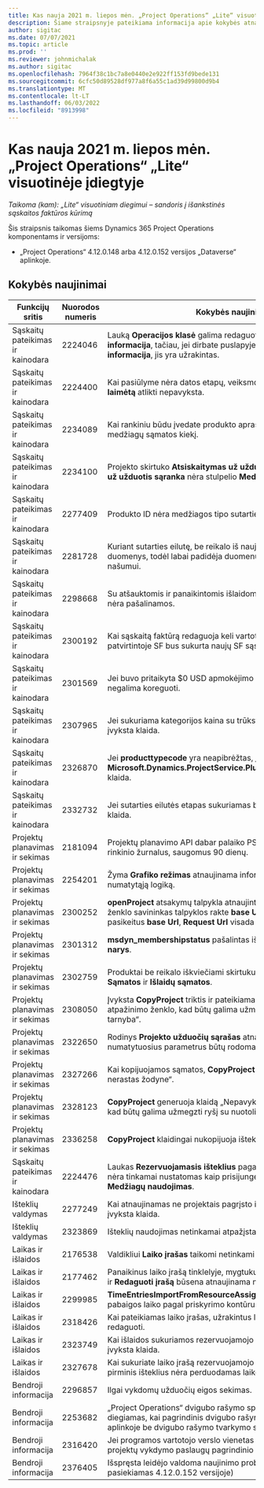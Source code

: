 ```yaml
---
title: Kas nauja 2021 m. liepos mėn. „Project Operations“ „Lite“ visuotinėje įdiegtyje
description: Šiame straipsnyje pateikiama informacija apie kokybės atnaujinimus, kuriuos galima rasti 2021 m. liepos mėn.
author: sigitac
ms.date: 07/07/2021
ms.topic: article
ms.prod: ''
ms.reviewer: johnmichalak
ms.author: sigitac
ms.openlocfilehash: 7964f38c1bc7a8e0440e2e922ff153fd9bede131
ms.sourcegitcommit: 6cfc50d89528df977a8f6a55c1ad39d99800d9b4
ms.translationtype: MT
ms.contentlocale: lt-LT
ms.lasthandoff: 06/03/2022
ms.locfileid: "8913998"
---
```

# <a name="whats-new-july-2021---project-operations-lite-deployment"></a>Kas nauja 2021 m. liepos mėn. „Project Operations“ „Lite“ visuotinėje įdiegtyje

_Taikoma (kam): „Lite“ visuotiniam diegimui – sandoris į išankstinės sąskaitos faktūros kūrimą_

Šis straipsnis taikomas šiems Dynamics 365 Project Operations komponentams ir versijoms:

  - „Project Operations“ 4.12.0.148 arba 4.12.0.152 versijos „Dataverse“ aplinkoje.

## <a name="quality-updates"></a>Kokybės naujinimai
| **Funkcijų sritis**              | **Nuorodos numeris** | **Kokybės naujinimas**                                                                                                                                                                                             |
|-------------------------------|----------------------|----------------------------------------------------------------------------------------------------------------------------------------------------------------------------------------------------------------|
| Sąskaitų pateikimas ir kainodara           | 2224046              | Lauką **Operacijos klasė** galima redaguoti skirtuke **Pasiūlymo eilutės informacija**, tačiau, jei dirbate puslapyje **Pasiūlymo eilutės informacija**, jis yra užrakintas.                                                                     |
| Sąskaitų pateikimas ir kainodara           | 2224400              | Kai pasiūlyme nėra datos etapų, veiksmo **Uždaryti pasiūlymą kaip laimėtą** atlikti nepavyksta.                                                                                                                                    |
| Sąskaitų pateikimas ir kainodara           | 2234089              | Kai rankiniu būdu įvedate produkto aprašą, jis išvalomas įvedus medžiagų sąmatos kiekį.                                                                                                                         |
| Sąskaitų pateikimas ir kainodara           | 2234100              | Projekto skirtuko **Atsiskaitymas už užduotis** tinklelyje **Atsiskaitymo už užduotis sąranka** nėra stulpelio **Medžiaga** ir jo reikšmės.                                                                                                       |
| Sąskaitų pateikimas ir kainodara           | 2277409              | Produkto ID nėra medžiagos tipo sutarties eilutės duomenyse.                                                                                                                                        |
| Sąskaitų pateikimas ir kainodara           | 2281728              | Kuriant sutarties eilutę, be reikalo iš naujo įvertinami faktiniai duomenys, todėl labai padidėja duomenų apimtis, o tai turi įtakos našumui.                                                                                |
| Sąskaitų pateikimas ir kainodara           | 2298668              | Su atšauktomis ir panaikintomis išlaidomis susietos žurnalo eilutės nėra pašalinamos.                                                                                                                                     |
| Sąskaitų pateikimas ir kainodara           | 2300192              | Kai sąskaitą faktūrą redaguoja keli vartotojai, gali būti, kad patvirtintoje SF bus sukurta naujų SF sąskaitos eilutės duomenų.                                                                                   |
| Sąskaitų pateikimas ir kainodara           | 2301569              | Jei buvo pritaikyta \$0 USD apmokėjimo suma, sąskaitų faktūrų negalima koreguoti.                                                                                                                                        |
| Sąskaitų pateikimas ir kainodara           | 2307965              | Jei sukuriama kategorijos kaina su trūkstamomis reikšmėmis, įvyksta klaida.                                                                                                                           |
| Sąskaitų pateikimas ir kainodara           | 2326870              | Jei **producttypecode** yra neapibrėžtas, įvyksta **Microsoft.Dynamics.ProjectService.Plugins.PostInvoiceLineDelete** klaida.                                                                            |
| Sąskaitų pateikimas ir kainodara           | 2332732              | Jei sutarties eilutės etapas sukuriamas be užsakymo eilutės, įvyksta klaida.                                                                                                                |
| Projektų planavimas ir sekimas | 2181094              | Projektų planavimo API dabar palaiko PSS žurnalus ir operacijų rinkinio žurnalus, saugomus 90 dienų.                                                                                                                  |
| Projektų planavimas ir sekimas | 2254201              | Žyma **Grafiko režimas** atnaujinama informacija, apibūdinančia numatytąją logiką.                                                                                                                                      |
| Projektų planavimas ir sekimas | 2300252              | **openProject** atsakymų talpykla atnaujinta – joje yra atpažinimo ženklo savininkas talpyklos rakte **base Url** ir **Segment Url**, kad, pasikeitus **base Url**, **Request Url** visada būtų galima sukurti iš naujo. |
| Projektų planavimas ir sekimas | 2301312              | **msdyn_membershipstatus** pašalintas iš rodinio **Projekto komandos narys**.                                                                                                                                        |
| Projektų planavimas ir sekimas | 2302759              | Produktai be reikalo iškviečiami skirtukuose **Išteklių priskyrimai**, **Sąmatos** ir **Išlaidų sąmatos**.                                                                                                        |
| Projektų planavimas ir sekimas | 2308050              | Įvyksta **CopyProject** triktis ir pateikiama klaida „Nepavyko gauti atpažinimo ženklo, kad būtų galima užmegzti ryšį su nuotoline tarnyba“.                                                                                                                           |
| Projektų planavimas ir sekimas | 2322650              | Rodinys **Projekto užduočių sąrašas** atnaujintas, kad pagal numatytuosius parametrus būtų rodoma užduoties data.                                                                                                            |
| Projektų planavimas ir sekimas | 2327266              | Kai kopijuojamos sąmatos, **CopyProject** generuoja klaidą „Raktas nerastas žodyne“.                                                                                                      |
| Projektų planavimas ir sekimas | 2328123              | **CopyProject** generuoja klaidą „Nepavyko gauti atpažinimo ženklo, kad būtų galima užmegzti ryšį su nuotoline tarnyba“.                                                                                                                          |
| Projektų planavimas ir sekimas | 2336258              | **CopyProject** klaidingai nukopijuoja išteklių padėčių pavadinimus.                                                                                                                                                 |
| Sąskaitų pateikimas ir kainodara           | 2224476              | Laukas **Rezervuojamasis išteklius** pagal numatytuosius parametrus nėra tinkamai nustatomas kaip prisijungęs vartotojas puslapyje **Medžiagų naudojimas**.                                                                                                            |
| Išteklių valdymas           | 2277249              | Kai atnaujinamas ne projektais pagrįsto ištekliaus reikalavimas, įvyksta klaida.                                                                                                            |
| Išteklių valdymas           | 2323869              | Išteklių naudojimas netinkamai atpažįsta filtruotus išteklius.                                                                                                                                             |
| Laikas ir išlaidos              | 2176538              | Valdikliui **Laiko įrašas** taikomi netinkami filtrų operatoriai.                                                                                                                                                   |
| Laikas ir išlaidos              | 2177462              | Panaikinus laiko įrašą tinklelyje, mygtukų **Pateikti**, **Atšaukti**, **Naikinti** ir **Redaguoti įrašą** būsena atnaujinama ne taip, kaip tikimasi.                                                                                        |
| Laikas ir išlaidos              | 2299985              | **TimeEntriesImportFromResourceAssignment** netvarko pradžios / pabaigos laiko pagal priskyrimo kontūrus.                                                                                                  |
| Laikas ir išlaidos              | 2318426              | Kai pateikiamas laiko įrašas, užrakintus laukus vis dar galima redaguoti.                                                                                                                                   |
| Laikas ir išlaidos              | 2323749              | Kai išlaidos sukuriamos rezervuojamojo ištekliaus skirtuke **Susiję**, įvyksta klaida.                                                                                                      |
| Laikas ir išlaidos              | 2327678              | Kai sukuriate laiko įrašą rezervuojamojo ištekliaus skirtuke **Susiję**, pirminis išteklius nėra perduodamas laiko įrašo valdikliui.                                                                            |
| Bendroji informacija                       | 2296857              | Ilgai vykdomų užduočių eigos sekimas.                                                                                                                                                                        |
| Bendroji informacija                       | 2253682              | „Project Operations“ dvigubo rašymo sprendimas neturi būti diegiamas, kai pagrindinis dvigubo rašymo sprendimas įdiegtas aplinkoje be dvigubo rašymo tvarkymo sprendimo.                                                |
| Bendroji informacija                       | 2316420              | Jei programos vartotojo verslo vienetas pakeičiamas, įvyksta projektų vykdymo paslaugų pagrindinio sprendimo parengimo triktis.                                                                                                                     |
| Bendroji informacija                       | 2376405              | Išspręsta leidėjo valdoma naujinimo problema (Kokybiškas naujinys pasiekiamas 4.12.0.152 versijoje)                                                                                                                     |
